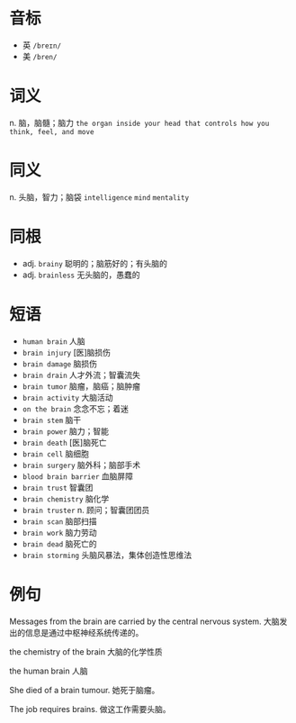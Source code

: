 # 音标

- 英 `/breɪn/`
- 美 `/bren/`

# 词义

n. 脑，脑髓；脑力
`the organ inside your head that controls how you think, feel, and move`

# 同义

n. 头脑，智力；脑袋
`intelligence` `mind` `mentality`

# 同根

- adj. `brainy` 聪明的；脑筋好的；有头脑的
- adj. `brainless` 无头脑的，愚蠢的

# 短语

- `human brain` 人脑
- `brain injury` [医]脑损伤
- `brain damage` 脑损伤
- `brain drain` 人才外流；智囊流失
- `brain tumor` 脑瘤，脑癌；脑肿瘤
- `brain activity` 大脑活动
- `on the brain` 念念不忘；着迷
- `brain stem` 脑干
- `brain power` 脑力；智能
- `brain death` [医]脑死亡
- `brain cell` 脑细胞
- `brain surgery` 脑外科；脑部手术
- `blood brain barrier` 血脑屏障
- `brain trust` 智囊团
- `brain chemistry` 脑化学
- `brain truster` n. 顾问；智囊团团员
- `brain scan` 脑部扫描
- `brain work` 脑力劳动
- `brain dead` 脑死亡的
- `brain storming` 头脑风暴法，集体创造性思维法

# 例句

Messages from the brain are carried by the central nervous system.
大脑发出的信息是通过中枢神经系统传递的。

the chemistry of the brain
大脑的化学性质

the human brain
人脑

She died of a brain tumour.
她死于脑瘤。

The job requires brains.
做这工作需要头脑。


